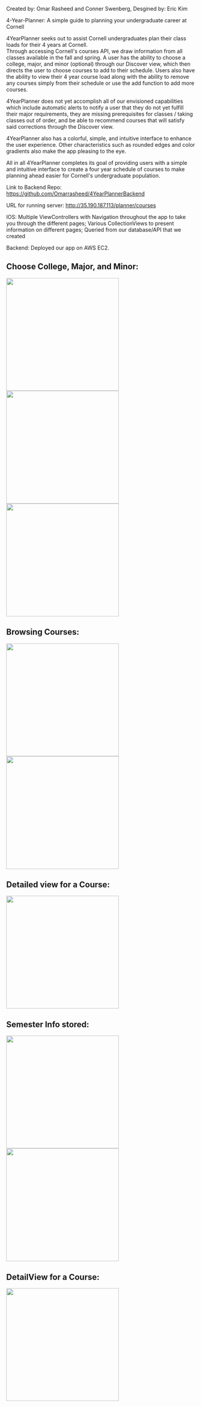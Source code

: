 Created by: Omar Rasheed and Conner Swenberg, Desgined by: Eric Kim

4-Year-Planner: A simple guide to planning your undergraduate career at Cornell

4YearPlanner seeks out to assist Cornell undergraduates plan their class loads for their 4 years at Cornell.  
Through accessing Cornell's courses API, we draw information from all classes available in the fall and spring.
A user has the ability to choose a college, major, and minor (optional) through our Discover view, which then directs
the user to choose courses to add to their schedule.  Users also have the ability to view their 4 year course load
along with the ability to remove any courses simply from their schedule or use the add function to add more courses.

4YearPlanner does not yet accomplish all of our envisioned capabilities which include automatic alerts to notify a 
user that they do not yet fulfill their major requirements, they are missing prerequisites for classes / taking classes
out of order, and be able to recommend courses that will satisfy said corrections through the Discover view.

4YearPlanner also has a colorful, simple, and intuitive interface to enhance the user experience.  Other characteristics
such as rounded edges and color gradients also make the app pleasing to the eye.

All in all 4YearPlanner completes its goal of providing users with a simple and intuitive interface to create a four year schedule 
of courses to make planning ahead easier for Cornell's undergraduate population.

Link to Backend Repo: https://github.com/Omarrasheed/4YearPlannerBackend

URL for running server: http://35.190.187.113/planner/courses

IOS: Multiple ViewControllers with Navigation throughout the app to take you through the different pages; Various CollectionViews to present information on different pages; Queried from our database/API that we created 

Backend: Deployed our app on AWS EC2.


## Choose College, Major, and Minor:
<img src="Images/colleges.png" width=300> <img src="Images/majors.png" width=300> <img src="Images/minors.png" width=300>

## Browsing Courses:
<img src="Images/courses.png" width=300> <img src="Images/courses_search.png" width=300>

## Detailed view for a Course:
<img src="Images/detailview.png" width=300>

## Semester Info stored:
<img src="Images/Semester-1-Info-Stored.png" width=300>    <img src="Images/Semester-2-Info-Stored.png" width=300>

## DetailView for a Course:
<img src="Images/DetailView-for-Selected-Course.png" width=300>
